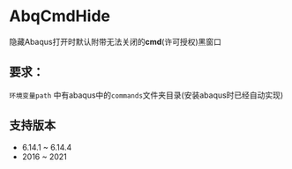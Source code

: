 # AbqCmdHide
隐藏Abaqus打开时默认附带无法关闭的**cmd**(许可授权)黑窗口
## 要求：
`环境变量path` 中有abaqus中的`commands`文件夹目录(安装abaqus时已经自动实现)
## 支持版本
- 6.14.1 ~ 6.14.4
- 2016 ~ 2021
